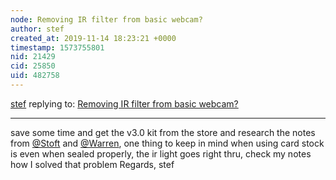 ```yaml
---
node: Removing IR filter from basic webcam?
author: stef
created_at: 2019-11-14 18:23:21 +0000
timestamp: 1573755801
nid: 21429
cid: 25850
uid: 482758
---
```




[stef](../profile/stef) replying to: [Removing IR filter from basic webcam?](../notes/jevs/11-09-2019/removing-ir-filter-from-basic-webcam)

----
save some time and get the v3.0 kit from the store and research the notes from [@Stoft](/profile/Stoft) and [@Warren](/profile/Warren), one thing to keep in mind when using card stock is even when sealed properly, the ir light goes right thru, check my notes how I solved that problem
Regards,
stef